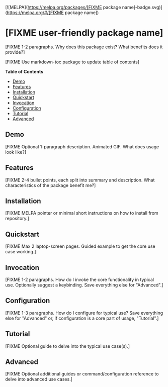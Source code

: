 [![MELPA](https://melpa.org/packages/[FIXME package name]-badge.svg)](https://melpa.org/#/[FIXME package name])

# [FIXME user-friendly package name]

[FIXME 1-2 paragraphs. Why does this package exist? What benefits does it provide?]

[FIXME Use markdown-toc package to update table of contents]

<!-- markdown-toc start - Don't edit this section. Run M-x markdown-toc-refresh-toc -->

**Table of Contents**

- [Demo](#demo)
- [Features](#features)
- [Installation](#installation)
- [Quickstart](#quickstart)
- [Invocation](#invocation)
- [Configuration](#configuration)
- [Tutorial](#tutorial)
- [Advanced](#advanced)

<!-- markdown-toc end -->

## Demo

[FIXME Optional 1-paragraph description. Animated GIF. What does usage look like?]

## Features

[FIXME 2-4 bullet points, each split into summary and description. What characteristics of the package benefit me?]

## Installation

[FIXME MELPA pointer or minimal short instructions on how to install from repository.]

## Quickstart

[FIXME Max 2 laptop-screen pages. Guided example to get the core use case working.]

## Invocation

[FIXME 1-2 paragraphs. How do I invoke the core functionality in typical use. Optionally suggest a keybinding. Save everything else for "Advanced".]

## Configuration

[FIXME 1-3 paragraphs. How do I configure for typical use? Save everything else for "Advanced" or, if configuration is a core part of usage, "Tutorial".]

## Tutorial

[FIXME Optional guide to delve into the typical use case(s).]

## Advanced

[FIXME Optional additional guides or command/configuration reference to delve into advanced use cases.]

